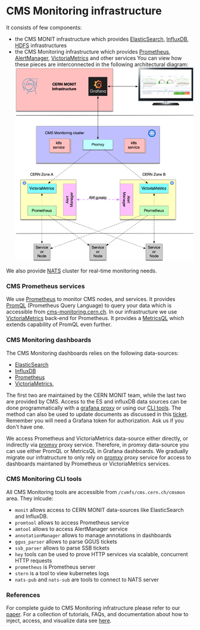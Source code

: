 # CMS Monitoring infrastructure
It consists of few components:
- the CMS MONIT infrastructure which provides
  [ElasticSearch](https://www.tutorialspoint.com/elasticsearch/index.htm),
  [InfluxDB](https://www.influxdata.com/products/influxdb-overview/),
  [HDFS](https://www.geeksforgeeks.org/hdfs-commands/) infrastructures
- the CMS Monitoring infrastructure which provides
  [Prometheus](https://prometheus.io/),
  [AlertManager](https://www.prometheus.io/docs/alerting/latest/alertmanager/),
  [VictoriaMetrics](https://github.com/VictoriaMetrics/VictoriaMetrics)
  and other services
You can view how these pieces are interconnected in the following
architectural diagram:
![cluster architecture](CMSMonitoringHA.png)

We also provide [NATS](https://nats.io/) cluster for real-time monitoring
needs.

### CMS Prometheus services
We use [Prometheus](https://prometheus.io/) to monitor CMS nodes, and services.
It provides [PromQL](https://prometheus.io/docs/prometheus/latest/querying/basics/)
(Prometheus Query Language) to query your data which is accessible from
[cms-monitoring.cern.ch](https://cms-monitoring.cern.ch). In our infrastructure
we use [VictoriaMetrics](https://github.com/VictoriaMetrics/VictoriaMetrics)
back-end for Prometheus. It provides a [MetricsQL](https://victoriametrics.github.io/MetricsQL.html)
which extends capability of PromQL even further.

### CMS Monitoring dashboards
The CMS Monitoring dashboards relies on the following data-sources:
- [ElasticSearch](https://www.tutorialspoint.com/elasticsearch/index.htm)
- [InfluxDB](https://www.influxdata.com/products/influxdb-overview/)
- [Prometheus](https://prometheus.io/)
- [VictoriaMetrics](https://github.com/VictoriaMetrics/VictoriaMetrics),

The first two are maintained by the CERN MONIT team, while the last two are provided
by CMS. 
Access to the ES and influxDB data sources can be done programmatically with a [grafana proxy](http://monit-docs.web.cern.ch/monit-docs/access/monit_grafana.html) or using our [CLI tools](#cms-monitoring-cli-tools). The method can also be used to update documents as discussed in this 
[ticket](https://its.cern.ch/jira/browse/CMSMONIT-53). Remember you will need a Grafana token for authorization. Ask us if you don't have one. 

We access Prometheus and VictoriaMetrics data-source either directly,
or indirectly via [promxy](https://github.com/jacksontj/promxy) proxy
service. Therefore, in promxy data-source you can use either PromQL or MetricsQL in Grafana dashboards.
We gradually migrate our infratructure to only rely on
[promxy](https://github.com/jacksontj/promxy) proxy service for access to
dashboards maintaned by Prometheus or VictoriaMetrics services.

### CMS Monitoring CLI tools
All CMS Monitoring tools are accessible from `/cvmfs/cms.cern.ch/cmsmon` area.
They inlcude:
- `monit` allows access to CERN MONIT data-sources like
  ElasticSearch and InfluxDB.
- `promtool` allows to access Prometheus service
- `amtool` allows to access AlertManager service
- `annotationManager` allows to manage annotations in dashboards
- `ggus_parser` allows to parse GGUS tickets
- `ssb_parser` allows to parse SSB tickets
- `hey` tools can be used to prove HTTP services via scalable, concurrent HTTP requests
- `prometheus` is Prometheus server
- `stern` is a tool to view kubernetes logs
- `nats-pub` and `nats-sub` are tools to connect to NATS server

### References
For complete guide to CMS Monitoring infratructure please refer
to our [paper](https://doi.org/10.1051/epjconf/202024503022).
For a collection of tutorials, FAQs, and documentation about how to inject, access, and visualize data see [here](https://monit-grafana.cern.ch/d/FKrE9_2mk/cms-monitoring-tutorials?orgId=11).
